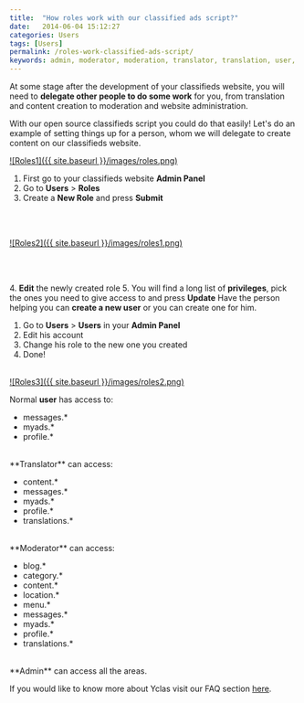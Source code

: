 ```yaml
---
title:  "How roles work with our classified ads script?"
date:   2014-06-04 15:12:27
categories: Users
tags: [Users]
permalink: /roles-work-classified-ads-script/
keywords: admin, moderator, moderation, translator, translation, user, normal user, profile, role, account, access, permission
---
```

At some stage after the development of your classifieds website, you will need to **delegate other people to do some work** for you, from translation and content creation to moderation and website administration.

With our open source classifieds script you could do that easily! Let's do an example of setting things up for a person, whom we will delegate to create content on our classifieds website.

<a href="{{ site.baseurl }}/images/roles.png" class="thumbnail gallery-item" data-gallery>
![Roles1]({{ site.baseurl }}/images/roles.png)
</a>

1. First go to your classifieds website **Admin Panel** 
2. Go to **Users** > **Roles** 
3. Create a **New Role** and press **Submit** 

<br><br>

<a href="{{ site.baseurl }}/images/roles1.png" class="thumbnail gallery-item" data-gallery>
![Roles2]({{ site.baseurl }}/images/roles1.png)
</a>

<br><br>

4\. **Edit** the newly created role 
5\. You will find a long list of **privileges**, pick the ones you need to give access to and press **Update** Have the person helping you can **create a new user** or you can create one for him. 

1. Go to **Users** > **Users** in your **Admin Panel** 
2. Edit his account 
3. Change his role to the new one you created 
4. Done! <br><br>

<a href="{{ site.baseurl }}/images/roles2.png" class="thumbnail gallery-item" data-gallery>
![Roles3]({{ site.baseurl }}/images/roles2.png)
</a>

Normal **user** has access to:

- messages.*
- myads.*
- profile.*

<br>
**Translator** can access:

- content.*
- messages.*
- myads.*
- profile.*
- translations.*

<br>
**Moderator** can access:

- blog.*
- category.*
- content.*
- location.*
- menu.*
- messages.*
- myads.*
- profile.*
- translations.*

<br>
**Admin** can access all the areas.


If you would like to know more about Yclas visit our FAQ section [here](http://docs.yclas.com/).


